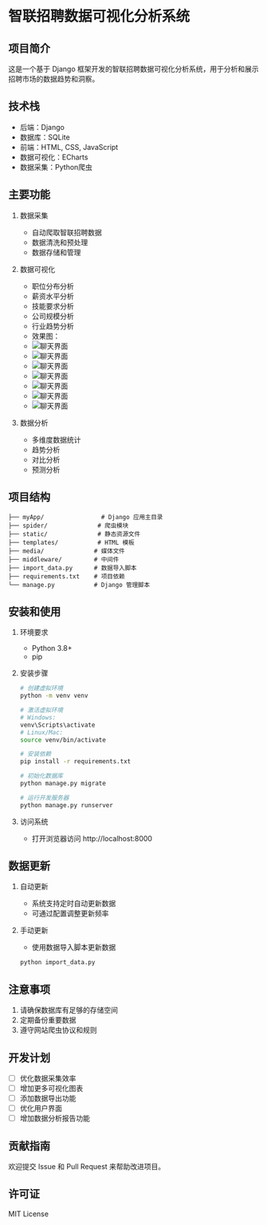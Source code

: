 # 智联招聘数据可视化分析系统

## 项目简介
这是一个基于 Django 框架开发的智联招聘数据可视化分析系统，用于分析和展示招聘市场的数据趋势和洞察。

## 技术栈
- 后端：Django
- 数据库：SQLite
- 前端：HTML, CSS, JavaScript
- 数据可视化：ECharts
- 数据采集：Python爬虫

## 主要功能
1. 数据采集
   - 自动爬取智联招聘数据
   - 数据清洗和预处理
   - 数据存储和管理

2. 数据可视化
   - 职位分布分析
   - 薪资水平分析
   - 技能要求分析
   - 公司规模分析
   - 行业趋势分析
   - 效果图：
   - ![聊天界面](static/image/1.png)
   - ![聊天界面](static/image/2.png)
   - ![聊天界面](static/image/3.png)
   - ![聊天界面](static/image/4.png)
   - ![聊天界面](static/image/5.png)
   - ![聊天界面](static/image/6.png)
   - ![聊天界面](static/image/7.png)
3. 数据分析
   - 多维度数据统计
   - 趋势分析
   - 对比分析
   - 预测分析

## 项目结构
```
├── myApp/                # Django 应用主目录
├── spider/              # 爬虫模块
├── static/              # 静态资源文件
├── templates/           # HTML 模板
├── media/              # 媒体文件
├── middleware/         # 中间件
├── import_data.py      # 数据导入脚本
├── requirements.txt    # 项目依赖
└── manage.py           # Django 管理脚本
```

## 安装和使用
1. 环境要求
   - Python 3.8+
   - pip

2. 安装步骤
   ```bash
   # 创建虚拟环境
   python -m venv venv
   
   # 激活虚拟环境
   # Windows:
   venv\Scripts\activate
   # Linux/Mac:
   source venv/bin/activate
   
   # 安装依赖
   pip install -r requirements.txt
   
   # 初始化数据库
   python manage.py migrate
   
   # 运行开发服务器
   python manage.py runserver
   ```

3. 访问系统
   - 打开浏览器访问 http://localhost:8000

## 数据更新
1. 自动更新
   - 系统支持定时自动更新数据
   - 可通过配置调整更新频率

2. 手动更新
   - 使用数据导入脚本更新数据
   ```bash
   python import_data.py
   ```

## 注意事项
1. 请确保数据库有足够的存储空间
2. 定期备份重要数据
3. 遵守网站爬虫协议和规则

## 开发计划
- [ ] 优化数据采集效率
- [ ] 增加更多可视化图表
- [ ] 添加数据导出功能
- [ ] 优化用户界面
- [ ] 增加数据分析报告功能

## 贡献指南
欢迎提交 Issue 和 Pull Request 来帮助改进项目。

## 许可证
MIT License 
